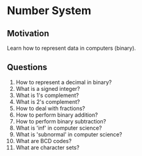 # Number System

## Motivation
Learn how to represent data in computers (binary).

## Questions
1. How to represent a decimal in binary?
2. What is a signed integer?
3. What is 1's complement?
4. What is 2's complement?
5. How to deal with fractions?
6. How to perform binary addition?
7. How to perform binary subtraction?
8. What is 'inf' in computer science?
9. What is 'subnormal' in computer science?
10. What are BCD codes?
11. What are character sets?
